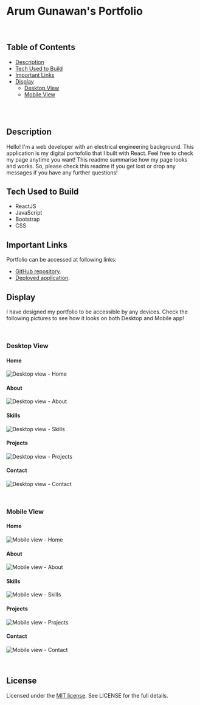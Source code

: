 # Arum Gunawan's Portfolio

</br>

## Table of Contents
* [Description](#description)
* [Tech Used to Build](#tech-used-to-build)
* [Important Links](#important-links)
* [Display](#display)
  * [Desktop View](##desktop-view)
  * [Mobile View](##mobile-view)

</br>

</br>

## Description

Hello! I'm a web developer with an electrical engineering background. This application is my digital portofolio that I built with React. Feel free to check my page anytime you want! This readme summarise how my page looks and works. So, please check this readme if you get lost or drop any messages if you have any further questions!

## Tech Used to Build
* ReactJS
* JavaScript
* Bootstrap
* CSS

## Important Links

Portfolio can be accessed at following links:
* [GitHub repository](https://github.com/YueHuaHua/portfolio).
* [Deployed application](https://yuehuahua.github.io/portfolio/).


## Display

I have designed my portfolio to be accessible by any devices. Check the following pictures to see how it looks on both Desktop and Mobile app!

</br>

### Desktop View

#### Home
![Desktop view - Home](images/desktop-home.png)
#### About
![Desktop view - About](images/desktop-about.png)
#### Skills
![Desktop view - Skills](images/desktop-skills.png)
#### Projects
![Desktop view - Projects](images/desktop-projects.png)
#### Contact
![Desktop view - Contact](images/desktop-contact.png)

</br>

### Mobile View

#### Home
![Mobile view - Home](images/mobile-home.png)
#### About
![Mobile view - About](images/mobile-about.png)
#### Skills
![Mobile view - Skills](images/mobile-skills.png)
#### Projects
![Mobile view - Projects](images/mobile-projects.png)
#### Contact
![Mobile view - Contact](images/mobile-contact.png)

</br>

## License

Licensed under the [MIT license](https://github.com/git/git-scm.com/blob/main/MIT-LICENSE.txt). See LICENSE for the full details.
